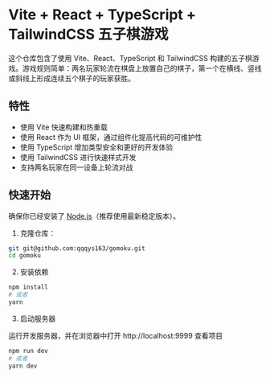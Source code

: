 # Vite + React + TypeScript + TailwindCSS 五子棋游戏

这个仓库包含了使用 Vite、React、TypeScript 和 TailwindCSS 构建的五子棋游戏。游戏规则简单：两名玩家轮流在棋盘上放置自己的棋子，第一个在横线、竖线或斜线上形成连续五个棋子的玩家获胜。

## 特性

- 使用 Vite 快速构建和热重载
- 使用 React 作为 UI 框架，通过组件化提高代码的可维护性
- 使用 TypeScript 增加类型安全和更好的开发体验
- 使用 TailwindCSS 进行快速样式开发
- 支持两名玩家在同一设备上轮流对战

## 快速开始

确保你已经安装了 [Node.js](https://nodejs.org/)（推荐使用最新稳定版本）。

1. 克隆仓库：

```bash
git git@github.com:qqqys163/gomoku.git
cd gomoku
```

2. 安装依赖

```bash
npm install
# 或者
yarn
```

3. 启动服务器

运行开发服务器，并在浏览器中打开 http://localhost:9999 查看项目

```bash
npm run dev
# 或者
yarn dev
```